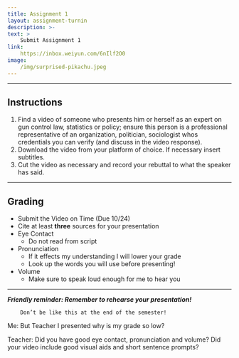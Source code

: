 ```yaml
---
title: Assignment 1
layout: assignment-turnin
description: >-
text: >
    Submit Assignment 1
link: 
    https://inbox.weiyun.com/6nIlf2O0
image: 
    /img/surprised-pikachu.jpeg
---
```

---
## Instructions
1. Find a video of someone who presents him or herself as an expert on gun control law, statistics or policy; ensure this person is a professional representative of an organization, politician, sociologist whos credentials you can verify (and discuss in the video response).
2. Download the video from your platform of choice. If necessary insert subtitles.
3. Cut the video as necessary and record your rebuttal to what the speaker has said.
---
## Grading
- Submit the Video on Time (Due 10/24)
- Cite at least **three** sources for your presentation
- Eye Contact
    - Do not read from script
- Pronunciation
    - If it effects my understanding I will lower your grade
    - Look up the words you will use before presenting! 
- Volume
    - Make sure to speak loud enough for me to hear you
---
***Friendly reminder: Remember to rehearse your presentation!***

        Don’t be like this at the end of the semester!

Me: But Teacher I presented why is my grade so low?

Teacher: Did you have good eye contact, pronunciation and volume? Did your video include good visual aids and short sentence prompts?

